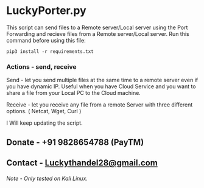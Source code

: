 # LuckyPorter.py
This script can send files to a Remote server/Local server using the Port Forwarding and recieve files from a Remote server/Local server. 
Run this command before using this file:
```
pip3 install -r requirements.txt
```
### Actions - send, receive

Send - let you send multiple files at the same time to a remote server even if you have dynamic IP. Useful when you have Cloud Service and you want to share a file from your Local PC to the Cloud machine.

Receive - let you receive any file from a remote Server with three different options. ( Netcat, Wget, Curl )

I Will keep updating the script. 
## Donate - +91 9828654788 (PayTM)
## Contact - Luckythandel28@gmail.com
###### Note - Only tested on Kali Linux.

